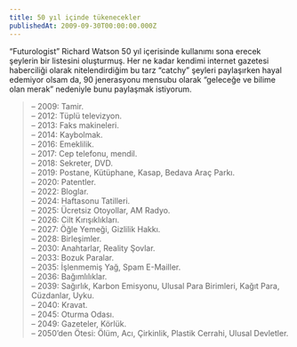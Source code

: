 ```yaml
---
title: 50 yıl içinde tükenecekler
publishedAt: 2009-09-30T00:00:00.000Z
---
```


“Futurologist” Richard Watson 50 yıl içerisinde kullanımı sona erecek şeylerin
bir listesini oluşturmuş. Her ne kadar kendimi internet gazetesi haberciliği
olarak nitelendirdiğim bu tarz “catchy” şeyleri paylaşırken hayal edemiyor olsam
da, 90 jenerasyonu mensubu olarak “geleceğe ve bilime olan merak” nedeniyle bunu
paylaşmak istiyorum.

> – 2009: Tamir.\
> – 2012: Tüplü televizyon.\
> – 2013: Faks makineleri.\
> – 2014: Kaybolmak.\
> – 2016: Emeklilik.\
> – 2017: Cep telefonu, mendil.\
> – 2018: Sekreter, DVD.\
> – 2019: Postane, Kütüphane, Kasap, Bedava Araç Parkı.\
> – 2020: Patentler.\
> – 2022: Bloglar.\
> – 2024: Haftasonu Tatilleri.\
> – 2025: Ücretsiz Otoyollar, AM Radyo.\
> – 2026: Cilt Kırışıklıkları.\
> – 2027: Öğle Yemeği, Gizlilik Hakkı.\
> – 2028: Birleşimler.\
> – 2030: Anahtarlar, Reality Şovlar.\
> – 2033: Bozuk Paralar.\
> – 2035: İşlenmemiş Yağ, Spam E-Mailler.\
> – 2036: Bağımlılıklar.\
> – 2039: Sağırlık, Karbon Emisyonu, Ulusal Para Birimleri, Kağıt Para,
> Cüzdanlar, Uyku.\
> – 2040: Kravat.\
> – 2045: Oturma Odası.\
> – 2049: Gazeteler, Körlük.\
> – 2050’den Ötesi: Ölüm, Acı, Çirkinlik, Plastik Cerrahi, Ulusal Devletler.
